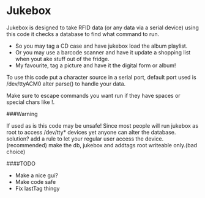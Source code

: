 Jukebox
=

Jukebox is designed to take RFID data (or any data via a serial device) using this code it checks a database to find what command to run.

- So you may tag a CD case and have jukebox load the album playlist.
- Or you may use a barcode scanner and have it update a shopping list when yout ake stuff out of the fridge.
- My favourite, tag a picture and have it the digital form or album!

To use this code put a character source in a serial port, default port used is /dev/ttyACM0 alter parse() to handle
your data.

Make sure to escape commands you want run if they have spaces or special chars like !.

###Warning

If used as is this code may be unsafe! Since most people will run jukebox as root to access /dev/tty* devices 
yet anyone can alter the database. solution? add a rule to let your regular user access the device.(recommended)
make the db, jukebox and addtags root writeable only.(bad choice)

####TODO

- Make a nice gui?
- Make code safe
- Fix lastTag thingy


